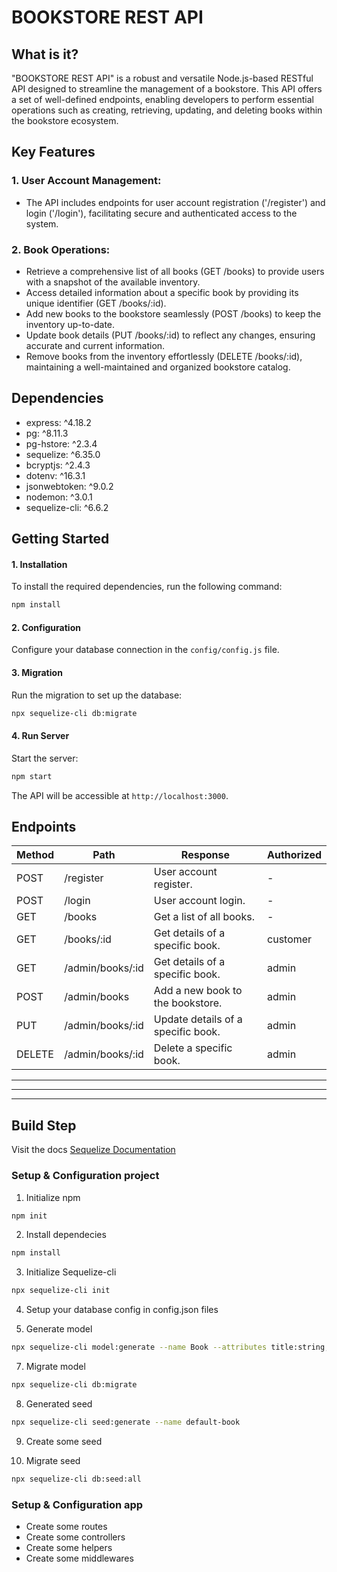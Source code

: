 # BOOKSTORE REST API
## What is it?
"BOOKSTORE REST API" is a robust and versatile Node.js-based RESTful API designed to streamline the management of a bookstore. This API offers a set of well-defined endpoints, enabling developers to perform essential operations such as creating, retrieving, updating, and deleting books within the bookstore ecosystem.

## Key Features
### 1. User Account Management:
- The API includes endpoints for user account registration ('/register') and login ('/login'), facilitating secure and authenticated access to the system.
### 2. Book Operations:

- Retrieve a comprehensive list of all books (GET /books) to provide users with a snapshot of the available inventory.
- Access detailed information about a specific book by providing its unique identifier (GET /books/:id).
- Add new books to the bookstore seamlessly (POST /books) to keep the inventory up-to-date.
- Update book details (PUT /books/:id) to reflect any changes, ensuring accurate and current information.
- Remove books from the inventory effortlessly (DELETE /books/:id), maintaining a well-maintained and organized bookstore catalog.

## Dependencies
- express: ^4.18.2
- pg: ^8.11.3
- pg-hstore: ^2.3.4
- sequelize: ^6.35.0
- bcryptjs: ^2.4.3
- dotenv: ^16.3.1
- jsonwebtoken: ^9.0.2
- nodemon: ^3.0.1
- sequelize-cli: ^6.6.2

## Getting Started
#### 1. Installation
To install the required dependencies, run the following command:

```sh
npm install
```
#### 2. Configuration
Configure your database connection in the `config/config.js` file.

#### 3. Migration
Run the migration to set up the database:

```sh
npx sequelize-cli db:migrate
```

#### 4. Run Server
Start the server:
```sh
npm start
```
The API will be accessible at `http://localhost:3000`.

## Endpoints
| Method | Path | Response | Authorized |
| --- | --- | --- | --- |
| POST | /register | User account register. | - |
| POST | /login | User account login. | - |
| GET | /books | Get a list of all books. | - |
| GET | /books/:id | Get details of a specific book. | customer |
| GET | /admin/books/:id | Get details of a specific book. | admin |
| POST | /admin/books | Add a new book to the bookstore. | admin |
| PUT | /admin/books/:id | Update details of a specific book. | admin |
| DELETE | /admin/books/:id | Delete a specific book. | admin |

---
---
---

## Build Step
Visit the docs [Sequelize Documentation](https://sequelize.org/docs/v6/)
### Setup & Configuration project
1. Initialize npm
```sh
npm init
```

2. Install dependecies
```sh
npm install
```

3. Initialize Sequelize-cli
```sh
npx sequelize-cli init
```

4. Setup your database config in config.json files

6. Generate model
```sh
npx sequelize-cli model:generate --name Book --attributes title:string,author:string,stock:number
```

7. Migrate model
```sh
npx sequelize-cli db:migrate
```

8. Generated seed
```sh
npx sequelize-cli seed:generate --name default-book
```

9. Create some seed

10. Migrate seed
```sh
npx sequelize-cli db:seed:all
```


### Setup & Configuration app
- Create some routes
- Create some controllers
- Create some helpers
- Create some middlewares
